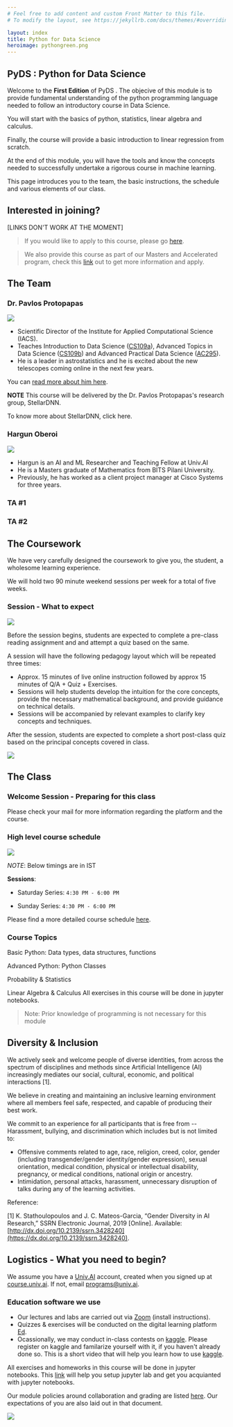 ```yaml
---
# Feel free to add content and custom Front Matter to this file.
# To modify the layout, see https://jekyllrb.com/docs/themes/#overriding-theme-defaults

layout: index
title: Python for Data Science
heroimage: pythongreen.png
---
```


## PyDS : Python for Data Science


Welcome to the **First Edition** of PyDS
. 
The objecive of this module is to provide fundamental understanding of the python programming language needed to follow an introductory course in Data Science.

You will start with the basics of python, statistics, linear algebra and calculus. 

Finally, the course will provide a basic introduction to linear regression from scratch. 

At the end of this module, you will have the tools and know the concepts needed to successfully undertake a rigorous course in machine learning.

This page introduces you to the team, the basic instructions, the schedule and various elements of our class.



## Interested in joining?

[LINKS DON'T WORK AT THE MOMENT]

> If you would like to apply to this course, please go [here](https://application.univ.ai/applications). 

> We also provide this course as part of our Masters and Accelerated program, check this [link](https://www.univ.ai/programs#ai) out to get more information and apply.


## The Team

### Dr. Pavlos Protopapas

![](https://github.com/hargun3045/blog-dump/blob/master/pavlos-website/pavlosimage.jpeg?raw=true)

- Scientific Director of the Institute for
Applied Computational Science (IACS).
- Teaches Introduction to Data Science ([CS109a](https://harvard-iacs.github.io/2019-CS109A/)), Advanced Topics in Data Science ([CS109b](https://harvard-iacs.github.io/2020-CS109B/)) and Advanced Practical Data Science ([AC295](https://harvard-iacs.github.io/2020-AC295/)).
- He is a leader in
astrostatistics and he is excited about
the new telescopes coming online in
the next few years. 

You can [read more about him here](https://www.univ.ai/team/pavlos-protopapas-2).

**NOTE** This course will be delivered by the Dr. Pavlos Protopapas's research group, StellarDNN. 

To know more about StellarDNN, click here.

### Hargun Oberoi

![](https://github.com/hargun3045/blog-dump/blob/master/pavlos-website/hargun.jpeg?raw=true)

- Hargun is an AI and ML Researcher and Teaching Fellow at Univ.AI
- He is a Masters graduate of Mathematics from BITS Pilani University. 
- Previously, he has worked as a client project manager at Cisco Systems for three years.

### TA #1

### TA #2

## The Coursework


We have very carefully designed the coursework to give you, the student, a wholesome learning experience.

We will hold two 90 minute weekend sessions per week for a total of five weeks. 

### Session - What to expect

![](index.assets/session.jpeg)

Before the session begins, students are expected to complete a pre-class reading assignment and and attempt a quiz based on the same.

A session will have the following pedagogy layout which will be repeated three times:

- Approx. 15 minutes of live online instruction followed by approx 15 minutes of Q/A + Quiz + Exercises. 
- Sessions will help students develop the intuition for the core concepts, 
 provide the necessary mathematical background, and provide guidance on technical details. 
- Sessions will be accompanied by relevant examples to clarify key concepts and techniques.

After the session, students are expected to complete a short post-class quiz based on the principal concepts covered in class.

![](index.assets/session.png)

## The Class

### Welcome Session - Preparing for this class 

Please check your mail for more information regarding the platform and the course.


### High level course schedule 

![](index.assets/schedule.png)


*NOTE*: Below timings are in IST

**Sessions**: 

- Saturday Series: ```4:30 PM - 6:00 PM ```

- Sunday Series: ```4:30 PM - 6:00 PM ```


Please find a more detailed course schedule [here](/schedule.md).


### Course Topics 

Basic Python: Data types, data structures, functions

Advanced Python: Python Classes

Probability & Statistics

Linear Algebra & Calculus
All exercises in this course will be done in jupyter notebooks. 

> Note: Prior knowledge of programming is not necessary for this module


## Diversity & Inclusion

We actively seek and welcome people of diverse identities, from across the spectrum of disciplines and methods since Artificial Intelligence (AI) increasingly mediates our social, cultural, economic, and political interactions [1]. 

We believe in creating and maintaining an inclusive learning environment where all members feel safe, respected, and capable of producing their best work. 

We commit to an experience for all participants that is free from -- Harassment, bullying, and discrimination which includes but is not limited to:

- Offensive comments related to age, race, religion, creed, color, gender (including transgender/gender identity/gender expression), sexual orientation, medical condition, physical or intellectual disability, pregnancy, or medical conditions, national origin or ancestry.
- Intimidation, personal attacks, harassment, unnecessary disruption of talks during any of the learning activities.

Reference: 

[1] K. Stathoulopoulos and J. C. Mateos-Garcia, “Gender Diversity in AI Research,” SSRN Electronic Journal, 2019 [Online]. Available: [http://dx.doi.org/10.2139/ssrn.3428240](https://dx.doi.org/10.2139/ssrn.3428240).

## Logistics - What you need to begin?

We assume you have a [Univ.AI](https://course.univ.ai) account, created when you signed up at [course.univ.ai](https://courses.univ.ai). 
If not, email [programs@univ.ai](mailto:programs@univ.ai).


### Education software we use

- Our lectures and labs are carried out via [Zoom](zoom.md) (install instructions).
- Quizzes & exercises will be conducted on the digital learning platform [Ed](edstem.md).
- Ocassionally, we may conduct in-class contests on [kaggle](https://www.kaggle.com/). Please register on kaggle and familarize yourself with it, if you haven't already done so. This is a short video that will help you learn how to use [kaggle](https://www.youtube.com/watch?v=Gp_qv317Gew).

All exercises and homeworks in this course will be done in jupyter notebooks. This [link](https://www.dataquest.io/blog/jupyter-notebook-tutorial/) will help you setup jupyter lab and get you acquianted with jupyter notebooks.

Our module policies around collaboration and grading are listed [here](/policy.md). Our expectations of you are also laid out in that document.

![](index.assets/pavlosaristotle.png)
